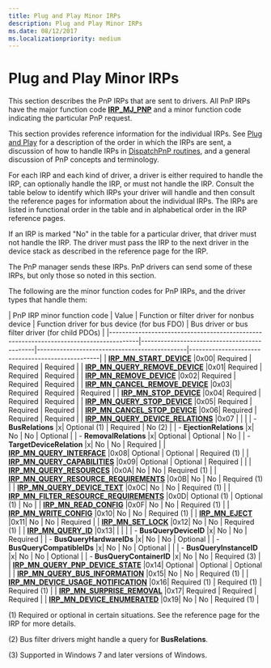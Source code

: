 ```yaml
---
title: Plug and Play Minor IRPs
description: Plug and Play Minor IRPs
ms.date: 08/12/2017
ms.localizationpriority: medium
---
```


# Plug and Play Minor IRPs





This section describes the PnP IRPs that are sent to drivers. All PnP IRPs have the major function code [**IRP\_MJ\_PNP**](irp-mj-pnp.md) and a minor function code indicating the particular PnP request.

This section provides reference information for the individual IRPs. See [Plug and Play](./introduction-to-plug-and-play.md) for a description of the order in which the IRPs are sent, a discussion of how to handle IRPs in [DispatchPnP routines](./dispatchpnp-routines.md), and a general discussion of PnP concepts and terminology.

For each IRP and each kind of driver, a driver is either required to handle the IRP, can optionally handle the IRP, or must not handle the IRP. Consult the table below to identify which IRPs your driver will handle and then consult the reference pages for information about the individual IRPs. The IRPs are listed in functional order in the table and in alphabetical order in the IRP reference pages.

If an IRP is marked "No" in the table for a particular driver, that driver must not handle the IRP. The driver must pass the IRP to the next driver in the device stack as described in the reference page for the IRP.

The PnP manager sends these IRPs. PnP drivers can send some of these IRPs, but only those so noted in this section.

The following are the minor function codes for PnP IRPs, and the driver types that handle them:


|                              PnP IRP minor function code                              | Value | Function or filter driver for nonbus device | Function driver for bus device (for bus FDO) | Bus driver or bus filter driver (for child PDOs) |
|---------------------------------------------------------------------------------------|---------------------------------------------|----------------------------------------------|--------------------------------------------------|
|                 [**IRP\_MN\_START\_DEVICE**](irp-mn-start-device.md)                  |0x00|                  Required                   |                   Required                   |                     Required                     |
|          [**IRP\_MN\_QUERY\_REMOVE\_DEVICE**](irp-mn-query-remove-device.md)          |0x01|                  Required                   |                   Required                   |                     Required                     |
|                [**IRP\_MN\_REMOVE\_DEVICE**](irp-mn-remove-device.md)                 |0x02|                  Required                   |                   Required                   |                     Required                     |
|         [**IRP\_MN\_CANCEL\_REMOVE\_DEVICE**](irp-mn-cancel-remove-device.md)         |0x03|                  Required                   |                   Required                   |                     Required                     |
|                  [**IRP\_MN\_STOP\_DEVICE**](irp-mn-stop-device.md)                   |0x04|                  Required                   |                   Required                   |                     Required                     |
|            [**IRP\_MN\_QUERY\_STOP\_DEVICE**](irp-mn-query-stop-device.md)            |0x05|                  Required                   |                   Required                   |                     Required                     |
|           [**IRP\_MN\_CANCEL\_STOP\_DEVICE**](irp-mn-cancel-stop-device.md)           |0x06|                  Required                   |                   Required                   |                     Required                     |
|       [**IRP\_MN\_QUERY\_DEVICE\_RELATIONS**](irp-mn-query-device-relations.md)       |0x07                                             |                                              |                                                  |
|                                 -   **BusRelations**                                  |x|                Optional (1)                 |                   Required                   |                      No (2)                      |
|                               -   **EjectionRelations**                               |x|                     No                      |                      No                      |                     Optional                     |
|                               -   **RemovalRelations**                                |x|                  Optional                   |                   Optional                   |                        No                        |
|                             -   **TargetDeviceRelation**                              |x|                     No                      |                      No                      |                     Required                     |
|              [**IRP\_MN\_QUERY\_INTERFACE**](irp-mn-query-interface.md)               |0x08|                  Optional                   |                   Optional                   |                   Required (1)                   |
|           [**IRP\_MN\_QUERY\_CAPABILITIES**](irp-mn-query-capabilities.md)            |0x09|                  Optional                   |              Optional | Required               |                                                  |
|              [**IRP\_MN\_QUERY\_RESOURCES**](irp-mn-query-resources.md)               |0x0A|                     No                      |                      No                      |                   Required (1)                   |
|  [**IRP\_MN\_QUERY\_RESOURCE\_REQUIREMENTS**](irp-mn-query-resource-requirements.md)  |0x0B|                     No                      |                      No                      |                   Required (1)                   |
|            [**IRP\_MN\_QUERY\_DEVICE\_TEXT**](irp-mn-query-device-text.md)            |0x0C|                     No                      |                      No                      |                   Required (1)                   |
| [**IRP\_MN\_FILTER\_RESOURCE\_REQUIREMENTS**](irp-mn-filter-resource-requirements.md) |0x0D|                Optional (1)                 |                 Optional (1)                 |                        No                        |
|                  [**IRP\_MN\_READ\_CONFIG**](irp-mn-read-config.md)                   |0x0F|                     No                      |                      No                      |                   Required (1)                   |
|                 [**IRP\_MN\_WRITE\_CONFIG**](irp-mn-write-config.md)                  |0x10|                     No                      |                      No                      |                   Required (1)                   |
|                 [**IRP\_MN\_EJECT**](irp-mn-eject.md)                  |0x11|                     No                      |                      No                      |                   Required                   |
|                     [**IRP\_MN\_SET\_LOCK**](irp-mn-set-lock.md)                      |0x12|                     No                      |                      No                      |                   Required (1)                   |
|                     [**IRP\_MN\_QUERY\_ID**](irp-mn-query-id.md)                      |0x13|                                             |                                              |                                                  |
|                               -   **BusQueryDeviceID**                                |x|                     No                      |                      No                      |                     Required                     |
|                              -   **BusQueryHardwareIDs**                              |x|                     No                      |                      No                      |                     Optional                     |
|                             -   **BusQueryCompatibleIDs**                             |x|                     No                      |                  No  |  Optional                  |                                                  |
|                              -   **BusQueryInstanceID**                               |x|                     No                      |                      No                      |                     Optional                     |
|                              -   **BusQueryContainerID**                              |x|                     No                      |                      No                      |                   Required (3)                   |
|      [**IRP\_MN\_QUERY\_PNP\_DEVICE\_STATE**](irp-mn-query-pnp-device-state.md)       |0x14|                  Optional                   |                   Optional                   |                     Optional                     |
|        [**IRP\_MN\_QUERY\_BUS\_INFORMATION**](irp-mn-query-bus-information.md)        |0x15|                     No                      |                      No                      |                   Required (1)                   |
|    [**IRP\_MN\_DEVICE\_USAGE\_NOTIFICATION**](irp-mn-device-usage-notification.md)    |0x16|                Required (1)                 |                 Required (1)                 |                   Required (1)                   |
|             [**IRP\_MN\_SURPRISE\_REMOVAL**](irp-mn-surprise-removal.md)              |0x17|                  Required                   |                   Required                   |                     Required                     |
|            [**IRP\_MN\_DEVICE\_ENUMERATED**](irp-mn-device-enumerated.md)             |0x19|                     No                      |                      No                      |                   Required (1)                   |

(1) Required or optional in certain situations. See the reference page for the IRP for more details.

(2) Bus filter drivers might handle a query for **BusRelations**.

(3) Supported in Windows 7 and later versions of Windows.
